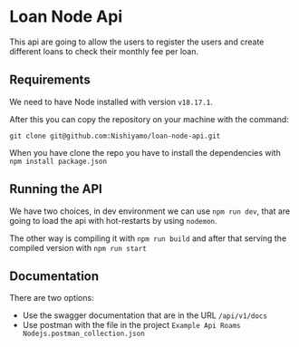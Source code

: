 # Loan Node Api

This api are going to allow the users to register the users and create different loans to check their monthly fee per loan.

## Requirements
We need to have Node installed with version `v18.17.1`.

After this you can copy the repository on your machine with the command:

`git clone git@github.com:Nishiyamo/loan-node-api.git`

When you have clone the repo you have to install the dependencies with `npm install package.json`

## Running the API

We have two choices, in dev environment we can use `npm run dev`, that are going to load the api with hot-restarts by using `nodemon`.

The other way is compiling it with `npm run build` and after that serving the compiled version with `npm run start`

## Documentation

There are two options:

- Use the swagger documentation that are in the URL `/api/v1/docs`
- Use postman with the file in the project `Example Api Roams Nodejs.postman_collection.json`
